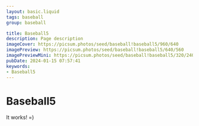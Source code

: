 ```yaml
---
layout: basic.liquid
tags: baseball
group: baseball

title: Baseball5
description: Page description
imageCover: https://picsum.photos/seed/baseball!baseball5/960/640
imagePreview: https://picsum.photos/seed/baseball!baseball5/640/560
imagePreviewMini: https://picsum.photos/seed/baseball!baseball5/320/240
pubDate: 2024-01-15 07:57:41
keywords:
- Baseball5
---
```


# Baseball5

It works! =)
